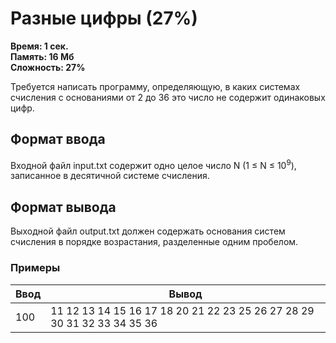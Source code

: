 <h1 class="title">Разные цифры (27%)</h1>
<p><b>Время: 1 сек.<br>Память: 16 Мб<br>Сложность: 27%</b></p>
<p>Требуется написать программу, определяющую, в каких системах счисления с основаниями от 2 до 36 это число не содержит одинаковых цифр.</p>
<h2>Формат ввода</h2>
<p>Входной файл input.txt содержит одно целое число N (1 ≤ N ≤ 10<sup>9</sup>), записанное в десятичной системе счисления.</p>
<h2>Формат вывода</h2>
<p>Выходной файл output.txt должен содержать основания систем счисления в порядке возрастания, разделенные одним пробелом.</p>
<h3>Примеры</h3>
<table class="sample-tests">
  <thead>
     <tr>
        <th>Ввод</th>
        <th>Вывод</th>
     </tr>
  </thead>
  <tbody>
     <tr>
        <td>100</td>
        <td>11 12 13 14 15 16 17 18 20 21 22 23 25 26 27 28 29 30 31 32 33 34 35 36</td>
     </tr>
  </tbody>
</table>